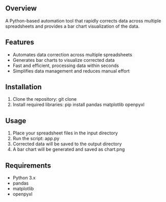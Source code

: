 ## Overview

A Python-based automation tool that rapidly corrects data across multiple spreadsheets and provides a bar chart visualization of the data.

## Features

- Automates data correction across multiple spreadsheets
- Generates bar charts to visualize corrected data
- Fast and efficient, processing data within seconds
- Simplifies data management and reduces manual effort

## Installation

1. Clone the repository: git clone 
2. Install required libraries: pip install pandas matplotlib openpyxl

## Usage

1. Place your spreadsheet files in the input directory
2. Run the script: app.py
3. Corrected data will be saved to the output directory
4. A bar chart will be generated and saved as chart.png

## Requirements

- Python 3.x
- pandas
- matplotlib
- openpyxl

